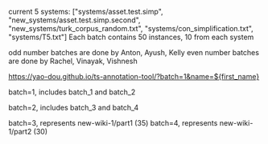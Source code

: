 current 5 systems:  ["systems/asset.test.simp", 
                    "new_systems/asset.test.simp.second", 
                    "new_systems/turk_corpus_random.txt",
                    "systems/con_simplification.txt",
                    "systems/T5.txt"]
Each batch contains 50 instances, 10 from each system

odd number batches are done by Anton, Ayush, Kelly
even number batches are done by Rachel, Vinayak, Vishnesh


https://yao-dou.github.io/ts-annotation-tool/?batch=1&name=${first_name}

batch=1, includes batch_1 and batch_2

batch=2, includes batch_3 and batch_4

batch=3, represents new-wiki-1/part1 (35)
batch=4, represents new-wiki-1/part2 (30)